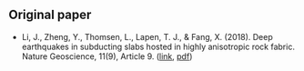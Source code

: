 ## Original paper
- Li, J., Zheng, Y., Thomsen, L., Lapen, T. J., & Fang, X. (2018). Deep earthquakes in subducting slabs hosted in highly anisotropic rock fabric. Nature Geoscience, 11(9), Article 9. ([link](https://doi.org/10.1038/s41561-018-0188-3), [pdf](https://drive.google.com/file/d/1VXv8jI9ipqsbS4oUGvHYtPmmJC5Ew8Ml/view))

